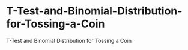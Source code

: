 # T-Test-and-Binomial-Distribution-for-Tossing-a-Coin
T-Test and Binomial Distribution for Tossing a Coin
